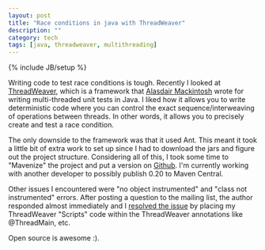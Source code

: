 ```yaml
---
layout: post
title: "Race conditions in java with ThreadWeaver"
description: ""
category: tech
tags: [java, threadweaver, multithreading]
---
```

{% include JB/setup %}

Writing code to test race conditions is tough. Recently I looked at
[ThreadWeaver](https://code.google.com/p/thread-weaver/), which is a framework 
that [Alasdair Mackintosh](https://code.google.com/u/alasdair.mackintosh/) wrote for writing 
multi-threaded unit tests in Java. I liked how it allows you to write 
deterministic code where you can control the exact sequence/interweaving of operations between 
threads. In other words, it allows you to precisely create and test a race condition.

The only downside to the framework was that it used Ant. This meant it took
a little bit of extra work to set up since I had to download the jars
and figure out the project structure. Considering all of this,
I took some time to "Mavenize" the project and put a version
on <a href="https://github.com/minhongrails/ThreadWeaver">Github</a>. 
I'm currently working with another developer to possibly publish 0.20 to
Maven Central.

Other issues I encountered were "no object instrumented" and
"class not instrumented" errors. After posting a question to the mailing list,
the author responded almost immediately and I [resolved the issue](https://groups.google.com/forum/#!topic/thread-weaver/3BS74oiB9Yc) by 
placing my ThreadWeaver "Scripts" code within the ThreadWeaver annotations
like @ThreadMain, etc. 

Open source is awesome :). 
